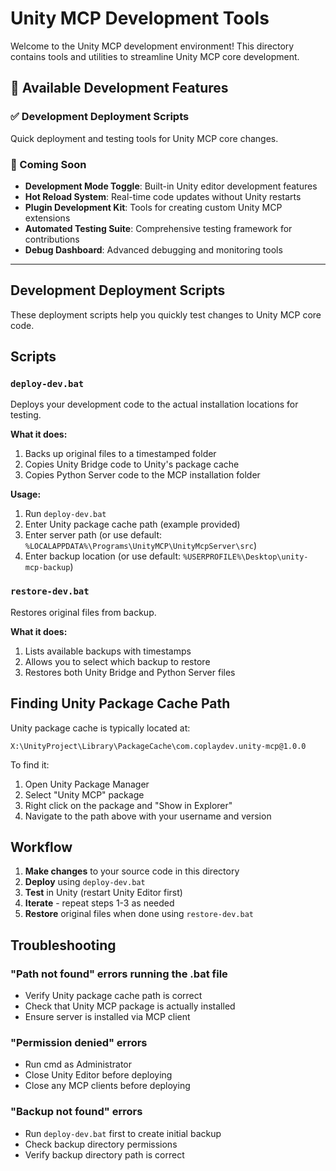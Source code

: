# Unity MCP Development Tools

Welcome to the Unity MCP development environment! This directory contains tools and utilities to streamline Unity MCP core development.

## 🚀 Available Development Features

### ✅ Development Deployment Scripts
Quick deployment and testing tools for Unity MCP core changes.

### 🔄 Coming Soon
- **Development Mode Toggle**: Built-in Unity editor development features
- **Hot Reload System**: Real-time code updates without Unity restarts  
- **Plugin Development Kit**: Tools for creating custom Unity MCP extensions
- **Automated Testing Suite**: Comprehensive testing framework for contributions
- **Debug Dashboard**: Advanced debugging and monitoring tools

---

## Development Deployment Scripts

These deployment scripts help you quickly test changes to Unity MCP core code.

## Scripts

### `deploy-dev.bat`
Deploys your development code to the actual installation locations for testing.

**What it does:**
1. Backs up original files to a timestamped folder
2. Copies Unity Bridge code to Unity's package cache
3. Copies Python Server code to the MCP installation folder

**Usage:**
1. Run `deploy-dev.bat`
2. Enter Unity package cache path (example provided)
3. Enter server path (or use default: `%LOCALAPPDATA%\Programs\UnityMCP\UnityMcpServer\src`)
4. Enter backup location (or use default: `%USERPROFILE%\Desktop\unity-mcp-backup`)

### `restore-dev.bat`
Restores original files from backup.

**What it does:**
1. Lists available backups with timestamps
2. Allows you to select which backup to restore
3. Restores both Unity Bridge and Python Server files

## Finding Unity Package Cache Path

Unity package cache is typically located at:
```
X:\UnityProject\Library\PackageCache\com.coplaydev.unity-mcp@1.0.0
```

To find it:
1. Open Unity Package Manager
2. Select "Unity MCP" package
3. Right click on the package and "Show in Explorer"
4. Navigate to the path above with your username and version

## Workflow

1. **Make changes** to your source code in this directory
2. **Deploy** using `deploy-dev.bat`
3. **Test** in Unity (restart Unity Editor first)
4. **Iterate** - repeat steps 1-3 as needed
5. **Restore** original files when done using `restore-dev.bat`


## Troubleshooting

### "Path not found" errors running the .bat file
- Verify Unity package cache path is correct
- Check that Unity MCP package is actually installed
- Ensure server is installed via MCP client

### "Permission denied" errors
- Run cmd as Administrator
- Close Unity Editor before deploying
- Close any MCP clients before deploying

### "Backup not found" errors
- Run `deploy-dev.bat` first to create initial backup
- Check backup directory permissions
- Verify backup directory path is correct